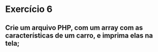 # Exercício 6
## Crie um arquivo PHP, com um array com as características de um carro, e imprima elas na tela;